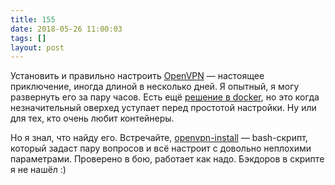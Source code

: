 ```yaml
---
title: 155
date: 2018-05-26 11:00:03
tags: []
layout: post
---
```


Установить и правильно настроить [OpenVPN](https://t.me/itgram_channel/121) — настоящее приключение, иногда длиной в несколько дней. Я опытный, я могу развернуть его за пару часов. Есть ещё [решение в docker](https://github.com/kylemanna/docker-openvpn), но это когда незначительный оверхед уступает перед простотой настройки. Ну или для тех, кто очень любит контейнеры.

Но я знал, что найду его. Встречайте, [openvpn-install](https://github.com/Nyr/openvpn-install) — bash-скрипт, который задаст пару вопросов и всё настроит с довольно неплохими параметрами. Проверено в бою, работает как надо. Бэкдоров в скрипте я не нашёл :)
